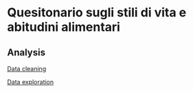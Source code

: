 # Quesitonario sugli stili di vita e abitudini alimentari

## Analysis

[Data cleaning](https://gist.github.com/ginkobab/9d1ee8dac0401d9720f50c1c9267fc76)

[Data exploration](https://gist.github.com/ginkobab/a3b9d3e37f2f106a7c555baca292a1ed)
